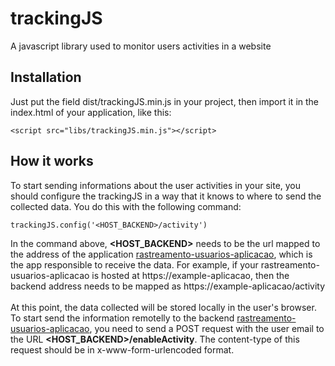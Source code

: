 # trackingJS

A javascript library used to monitor users activities in a website

## Installation

Just put the field dist/trackingJS.min.js in your project, then import it in the index.html of your application, like this:
```
<script src="libs/trackingJS.min.js"></script>
```

## How it works

To start sending informations about the user activities in your site, you should configure the trackingJS in a way that it knows to where to send the collected data. You do this with the following command:

```
trackingJS.config('<HOST_BACKEND>/activity')
```

In the command above, **<HOST_BACKEND>** needs to be the url mapped to the address of the application [rastreamento-usuarios-aplicacao](https://github.com/felipedspereira/rastreamento-usuarios-aplicacao), which is the app responsible to receive the data. For example, if your rastreamento-usuarios-aplicacao is hosted at https://example-aplicacao, then the backend address needs to be mapped as https://example-aplicacao/activity
<br>
<br>
At this point, the data collected will be stored locally in the user's browser. To start send the information remotelly to the backend [rastreamento-usuarios-aplicacao](https://github.com/felipedspereira/rastreamento-usuarios-aplicacao), you need to send a POST request with the user email to the URL **<HOST_BACKEND>/enableActivity**. The content-type of this request should be in x-www-form-urlencoded format.
